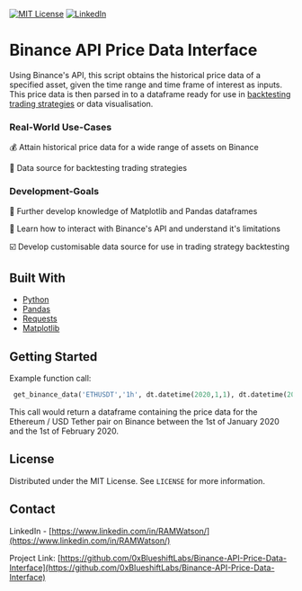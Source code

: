 

[![MIT License][license-shield]][license-url]
[![LinkedIn][linkedin-shield]][linkedin-url]



# Binance API Price Data Interface

Using Binance's API, this script obtains the historical price data of a specified asset, given the time range and time frame of interest as inputs.
This price data is then parsed in to a dataframe ready for use in [backtesting trading strategies](https://github.com/Elisik/Quant-Trading-Strategy-Backtesting-Framework) or data visualisation.






### Real-World Use-Cases


💰 Attain historical price data for a wide range of assets on Binance

🏦 Data source for backtesting trading strategies





### Development-Goals


🧾 Further develop knowledge of Matplotlib and Pandas dataframes

🤖 Learn how to interact with Binance's API and understand it's limitations

☑️ Develop customisable data source for use in trading strategy backtesting




## Built With

* [Python](https://www.python.org/)
* [Pandas](https://pandas.pydata.org/)
* [Requests](https://pypi.org/project/requests/)
* [Matplotlib](https://matplotlib.org/)



<!-- GETTING STARTED -->
## Getting Started

Example function call: 

  ```py
   get_binance_data('ETHUSDT','1h', dt.datetime(2020,1,1), dt.datetime(2020,2,1))
  ```
   
This call would return a dataframe containing the price data for the Ethereum / USD Tether pair on Binance between the 1st of January 2020 and the 1st of February 2020.
  
  

<!-- LICENSE -->
## License

Distributed under the MIT License. See `LICENSE` for more information.



<!-- CONTACT -->
## Contact

LinkedIn - [https://www.linkedin.com/in/RAMWatson/](https://www.linkedin.com/in/RAMWatson/)

Project Link: [https://github.com/0xBlueshiftLabs/Binance-API-Price-Data-Interface](https://github.com/0xBlueshiftLabs/Binance-API-Price-Data-Interface)




<!-- MARKDOWN LINKS & IMAGES -->
<!-- https://www.markdownguide.org/basic-syntax/#reference-style-links -->
[license-shield]: https://img.shields.io/github/license/othneildrew/Best-README-Template.svg?style=for-the-badge
[license-url]: https://github.com/othneildrew/Best-README-Template/blob/master/LICENSE.txt
[linkedin-shield]: https://img.shields.io/badge/-LinkedIn-black.svg?style=for-the-badge&logo=linkedin&colorB=555
[linkedin-url]: https://www.linkedin.com/in/RAMWatson/


